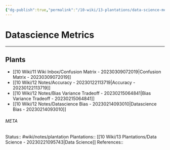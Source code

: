 ```yaml
---
{"dg-publish":true,"permalink":"/10-wiki/13-plantations/data-science-metrics-20230221095821/"}
---
```


# Datascience Metrics
---



## Plants
- [[10 Wiki/11 Wiki Inbox/Confusion Matrix - 20230309072019\|Confusion Matrix - 20230309072019]]
- [[10 Wiki/12 Notes/Accuracy - 20230122113719\|Accuracy - 20230122113719]]
- [[10 Wiki/12 Notes/Bias Variance Tradeoff - 20230215064841\|Bias Variance Tradeoff - 20230215064841]]
- [[10 Wiki/12 Notes/Datascience Bias - 20230214093010\|Datascience Bias - 20230214093010]]




###### META
Status:: #wiki/notes/plantation
Plantations:: [[10 Wiki/13 Plantations/Data Science - 20230221095743\|Data Science]]
References:: 

